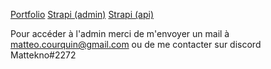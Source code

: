 [Portfolio](https://portfolio-2023-epni.vercel.app)
[Strapi (admin)](https://portfolio-headless-back-production.up.railway.app/admin)
[Strapi (api)](https://portfolio-headless-back-production.up.railway.app/api/projects)

Pour accéder à l'admin merci de m'envoyer un mail à matteo.courquin@gmail.com ou de me contacter sur discord Mattekno#2272
